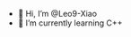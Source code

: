 - 👋 Hi, I’m @Leo9-Xiao
- 🌱 I’m currently learning C++
<!---
Leo9-Xiao/Leo9-Xiao is a ✨ special ✨ repository because its `README.md` (this file) appears on your GitHub profile.
You can click the Preview link to take a look at your changes.
--->
